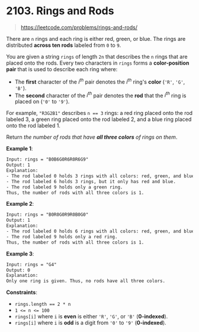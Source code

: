 # 2103. Rings and Rods

> <https://leetcode.com/problems/rings-and-rods/>

There are `n` rings and each ring is either red, green, or blue. The rings are
distributed **across ten rods** labeled from `0` to `9`.

You are given a string `rings` of length `2n` that describes the `n` rings that
are placed onto the rods. Every two characters in `rings` forms a
**color-position pair** that is used to describe each ring where:

- The **first** character of the $i^{th}$ pair denotes the $i^{th}$ ring's
  **color** (`'R'`, `'G'`, `'B'`).
- The **second** character of the $i^{th}$ pair denotes the **rod** that the
  $i^{th}$ ring is placed on (`'0'` to `'9'`).

For example, `"R3G2B1"` describes `n == 3` rings: a red ring placed onto the
rod labeled 3, a green ring placed onto the rod labeled 2, and a blue ring
placed onto the rod labeled 1.

Return *the number of rods that have **all three colors** of rings on them*.

**Example 1**:

```txt
Input: rings = "B0B6G0R6R0R6G9"
Output: 1
Explanation: 
- The rod labeled 0 holds 3 rings with all colors: red, green, and blue.
- The rod labeled 6 holds 3 rings, but it only has red and blue.
- The rod labeled 9 holds only a green ring.
Thus, the number of rods with all three colors is 1.
```

**Example 2**:

```txt
Input: rings = "B0R0G0R9R0B0G0"
Output: 1
Explanation: 
- The rod labeled 0 holds 6 rings with all colors: red, green, and blue.
- The rod labeled 9 holds only a red ring.
Thus, the number of rods with all three colors is 1.
```

**Example 3**:

```txt
Input: rings = "G4"
Output: 0
Explanation: 
Only one ring is given. Thus, no rods have all three colors.
```

**Constraints**:

- `rings.length == 2 * n`
- `1 <= n <= 100`
- `rings[i]` where `i` is **even** is either `'R'`, `'G'`, or `'B'`
  (**0-indexed**).
- `rings[i]` where `i` is **odd** is a digit from `'0'` to `'9'`
  (**0-indexed**).
